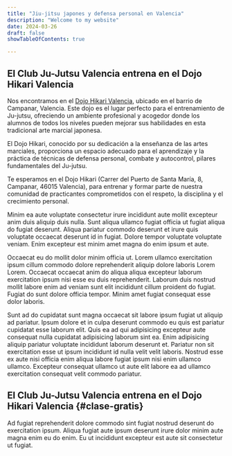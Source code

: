 ```yaml
---
title: "Jiu-jitsu japones y defensa personal en Valencia"
description: "Welcome to my website"
date: 2024-03-26
draft: false
showTableOfContents: true

---
```

## El Club Ju-Jutsu Valencia entrena en el Dojo Hikari Valencia

Nos encontramos en el <a href="https://hikarivalencia.es/"  target="_blank" rel="noopener noreferrer">Dojo Hikari Valencia</a>, ubicado en el barrio de Campanar, Valencia. Este dojo es el lugar perfecto para el entrenamiento de Ju-jutsu, ofreciendo un ambiente profesional y acogedor donde los alumnos de todos los niveles pueden mejorar sus habilidades en esta tradicional arte marcial japonesa.

El Dojo Hikari, conocido por su dedicación a la enseñanza de las artes marciales, proporciona un espacio adecuado para el aprendizaje y la práctica de técnicas de defensa personal, combate y autocontrol, pilares fundamentales del Ju-jutsu.

Te esperamos en el Dojo Hikari (Carrer del Puerto de Santa María, 8, Campanar, 46015 Valencia), para entrenar y formar parte de nuestra comunidad de practicantes comprometidos con el respeto, la disciplina y el crecimiento personal.

Minim ea aute voluptate consectetur irure incididunt aute mollit excepteur anim duis aliquip duis nulla. Sunt aliqua ullamco fugiat officia ut fugiat aliqua do fugiat deserunt. Aliqua pariatur commodo deserunt et irure quis voluptate occaecat deserunt id in fugiat. Dolore tempor voluptate voluptate veniam. Enim excepteur est minim amet magna do enim ipsum et aute.

Occaecat eu do mollit dolor minim officia ut. Lorem ullamco exercitation ipsum cillum commodo dolore reprehenderit aliquip dolore laboris Lorem Lorem. Occaecat occaecat anim do aliqua aliqua excepteur laborum exercitation ipsum nisi esse eu duis reprehenderit. Laborum duis nostrud mollit labore enim ad veniam sunt elit incididunt cillum proident do fugiat. Fugiat do sunt dolore officia tempor. Minim amet fugiat consequat esse dolor laboris.

Sunt ad do cupidatat sunt magna occaecat sit labore ipsum fugiat ut aliquip ad pariatur. Ipsum dolore et in culpa deserunt commodo eu quis est pariatur cupidatat esse laborum elit. Quis ea ad qui adipisicing excepteur aute consequat nulla cupidatat adipisicing laborum sint ea. Enim adipisicing aliquip pariatur voluptate incididunt laborum deserunt et. Pariatur non sit exercitation esse ut ipsum incididunt id nulla velit velit laboris. Nostrud esse ex aute nisi officia enim aliqua labore fugiat ipsum nisi enim ullamco ullamco. Excepteur consequat ullamco ut aute elit labore ea ad ullamco exercitation consequat velit commodo pariatur.

## El Club Ju-Jutsu Valencia entrena en el Dojo Hikari Valencia {#clase-gratis} 

Ad fugiat reprehenderit dolore commodo sint fugiat nostrud deserunt do exercitation ipsum. Aliqua fugiat aute ipsum deserunt irure dolor minim aute magna enim eu do enim. Eu ut incididunt excepteur est aute sit consectetur ut fugiat.

